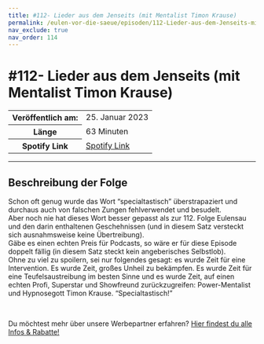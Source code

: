 ```yaml
---
title: #112- Lieder aus dem Jenseits (mit Mentalist Timon Krause)
permalink: /eulen-vor-die-saeue/episoden/112-Lieder-aus-dem-Jenseits-mit-Mentalist-Timon-Krause
nav_exclude: true
nav_order: 114
---
```


# #112- Lieder aus dem Jenseits (mit Mentalist Timon Krause)
<table class="resp-table dcf-table dcf-table-responsive dcf-table-bordered dcf-table-striped dcf-w-100%">
                    <tbody>
                        <tr>
                            <th scope="row">Veröffentlich am:</th>
                            <td data-label="Veröffentlich am:">25. Januar 2023</td>
                        </tr>
                        <tr>
                            <th scope="row">Länge </th>
                            <td data-label="Länge ">63 Minuten</td>
                        </tr><tr>
                                <th scope="row">Spotify Link</th>
                                <td data-label="Spotify Link"><a href="https://open.spotify.com/episode/4aSTW5bUHQtkh0gZqIF1k3">Spotify Link</a></td>
                            </tr></tbody>
                </table>

***

## Beschreibung der Folge

<div>
<p>Schon oft genug wurde das Wort “specialtastisch” überstrapaziert und durchaus auch von falschen Zungen fehlverwendet und besudelt. <br/>Aber noch nie hat dieses Wort besser gepasst als zur 112. Folge Eulensau und den darin enthaltenen Geschehnissen (und in diesem Satz versteckt sich ausnahmsweise keine Übertreibung).<br/>Gäbe es einen echten Preis für Podcasts, so wäre er für diese Episode doppelt fällig (in diesem Satz steckt kein angeberisches Selbstlob).<br/>Ohne zu viel zu spoilern, sei nur folgendes gesagt: es wurde Zeit für eine Intervention. Es wurde Zeit, großes Unheil zu bekämpfen. Es wurde Zeit für eine Teufelsaustreibung im besten Sinne und es wurde Zeit, auf einen echten Profi, Superstar und Showfreund zurückzugreifen: Power-Mentalist und Hypnosegott Timon Krause. “Specialtastisch!”</p><br/><p>Du möchtest mehr über unsere Werbepartner erfahren? <a href="https://linktr.ee/EulenvordieSaeue" rel="nofollow">Hier findest du alle Infos &amp; Rabatte!</a></p>  
</div>

